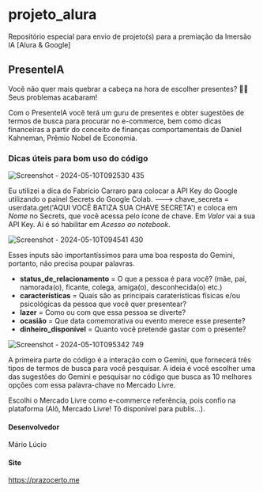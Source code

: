 # projeto_alura
Repositório especial para envio de projeto(s) para a premiação da Imersão IA [Alura &amp; Google]

## PresenteIA
Você não quer mais quebrar a cabeça na hora de escolher presentes? 🤯🎁
Seus problemas acabaram! 

Com o PresenteIA você terá um guru de presentes e obter sugestões de termos de busca para procurar no e-commerce, bem como dicas financeiras a partir do 
conceito de finanças comportamentais de Daniel Kahneman, Prêmio Nobel de Economia.

### Dicas úteis para bom uso do código

![Screenshot - 2024-05-10T092530 435](https://github.com/marioluciofjr/projeto_alura/assets/105465306/edf02446-4835-4e83-b11c-80deb8500a0d)

Eu utilizei a dica do Fabrício Carraro para colocar a API Key do Google utilizando o painel Secrets do Google Colab. 
---> chave_secreta = userdata.get('AQUI VOCÊ BATIZA SUA CHAVE SECRETA') e coloca em *Nome* no Secrets, que você acessa pelo ícone de chave. 
Em *Valor* vai a sua API Key. Aí é só habilitar em *Acesso ao notebook*.

![Screenshot - 2024-05-10T094541 430](https://github.com/marioluciofjr/projeto_alura/assets/105465306/d3205dce-5e5b-4d2f-b103-3cd38d88a284)

Esses inputs são importantíssimos para uma boa resposta do Gemini, portanto, não precisa poupar palavras. 

+ **status_de_relacionamento** = O que a pessoa é para você? (mãe, pai, namorada(o), ficante, colega, amiga(o), desconhecida(o) etc.)
+ **características** = Quais são as principais caraterísticas físicas e/ou psicológicas da pessoa que você quer presentear?
+ **lazer** = Como ou com que essa pessoa se diverte?
+ **ocasião** = Que data comemorativa ou evento merece esse presente?
+ **dinheiro_disponível** = Quanto você pretende gastar com o presente?

![Screenshot - 2024-05-10T095342 749](https://github.com/marioluciofjr/projeto_alura/assets/105465306/e6cb8ed0-75fd-4d1f-9ffa-0cd3eb2ce3b3)

A primeira parte do código é a interação com o Gemini, que fornecerá três tipos de termos de busca para você pesquisar. 
A ideia é você escolher uma das sugestões do Gemini e pesquisar no código que busca as 10 melhores opções com essa palavra-chave no Mercado Livre.

Escolhi o Mercado Livre como e-commerce referência, pois confio na plataforma (Alô, Mercado Livre! Tô disponível para publis...).

#### Desenvolvedor 
Mário Lúcio

#### Site
https://prazocerto.me












